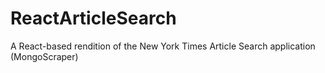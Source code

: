 # ReactArticleSearch
A React-based rendition of the New York Times Article Search application (MongoScraper)
